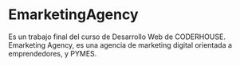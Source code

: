 # EmarketingAgency
Es un trabajo final del curso de Desarrollo Web de CODERHOUSE.
Emarketing Agency, es una agencia de marketing digital orientada a emprendedores, y PYMES.
